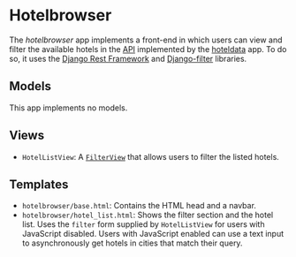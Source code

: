 # Hotelbrowser
The _hotelbrowser_ app implements a front-end in which users can view and filter the available hotels in the [API](../endpoints.md) implemented by the [hoteldata](hoteldata.md) app. To do so, it uses the [Django Rest Framework](https://www.django-rest-framework.org/) and [Django-filter](https://pypi.org/project/django-filter/) libraries.

## Models
This app implements no models.

## Views
- `HotelListView`: A [`FilterView`](https://django-filter.readthedocs.io/en/stable/guide/usage.html#generic-view-configuration) that allows users to filter the listed hotels.

## Templates
- `hotelbrowser/base.html`: Contains the HTML head and a navbar.
- `hotelbrowser/hotel_list.html`: Shows the filter section and the hotel list. Uses the `filter` form supplied by `HotelListView` for users with JavaScript disabled. Users with JavaScript enabled can use a text input to asynchronously get hotels in cities that match their query.

